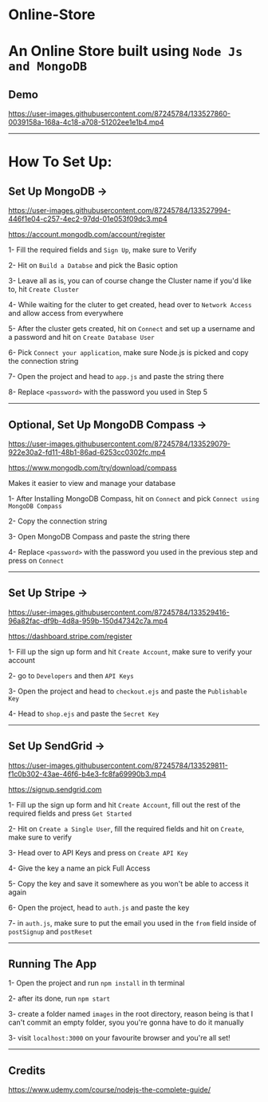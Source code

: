 # Online-Store
# An Online Store built using `Node Js and MongoDB`

## Demo

https://user-images.githubusercontent.com/87245784/133527860-0039158a-168a-4c18-a708-51202ee1e1b4.mp4

---

# How To Set Up:

## Set Up MongoDB ->

https://user-images.githubusercontent.com/87245784/133527994-446f1e04-c257-4ec2-97dd-01e053f09dc3.mp4

https://account.mongodb.com/account/register

1- Fill the required fields and `Sign Up`, make sure to Verify

2- Hit on `Build a Databse` and pick the Basic option

3- Leave all as is, you can of course change the Cluster name if you'd like to, hit `Create Cluster`

4- While waiting for the cluter to get created, head over to `Network Access` and allow access from everywhere

5- After the cluster gets created, hit on `Connect` and set up a username and a password and hit on `Create Database User`

6- Pick `Connect your application`, make sure Node.js is picked and copy the connection string

7- Open the project and head to `app.js` and paste the string there

8- Replace `<password>` with the password you used in Step 5

---

## Optional, Set Up MongoDB Compass ->

https://user-images.githubusercontent.com/87245784/133529079-922e30a2-fd11-48b1-86ad-6253cc0302fc.mp4

https://www.mongodb.com/try/download/compass

Makes it easier to view and manage your database

1- After Installing MongoDB Compass, hit on `Connect` and pick `Connect using MongoDB Compass`

2- Copy the connection string

3- Open MongoDB Compass and paste the string there

4- Replace `<password>` with the password you used in the previous step and press on `Connect`

---

## Set Up Stripe ->

https://user-images.githubusercontent.com/87245784/133529416-96a82fac-df9b-4d8a-959b-150d47342c7a.mp4

https://dashboard.stripe.com/register

1- Fill up the sign up form and hit `Create Account`, make sure to verify your account

2- go to `Developers` and then `API Keys`

3- Open the project and head to `checkout.ejs` and paste the `Publishable Key`

4- Head to `shop.ejs` and paste the `Secret Key`

---

## Set Up SendGrid ->

https://user-images.githubusercontent.com/87245784/133529811-f1c0b302-43ae-46f6-b4e3-fc8fa69990b3.mp4

https://signup.sendgrid.com

1- Fill up the sign up form and hit `Create Account`, fill out the rest of the required fields and press `Get Started`

2- Hit on `Create a Single User`, fill the required fields and hit on `Create`, make sure to verify

3- Head over to API Keys and press on `Create API Key`

4- Give the key a name an pick Full Access

5- Copy the key and save it somewhere as you won't be able to access it again

6- Open the project, head to `auth.js` and paste the key

7- in `auth.js`, make sure to put the email you used in the `from` field inside of `postSignup` and `postReset`


---

## Running The App

1- Open the project and run `npm install` in th terminal

2- after its done, run `npm start`

3- create a folder named `images` in the root directory, reason being is that I can't commit an empty folder, syou you're gonna have to do it manually

3- visit `localhost:3000` on your favourite browser and you're all set!

---

## Credits

https://www.udemy.com/course/nodejs-the-complete-guide/






